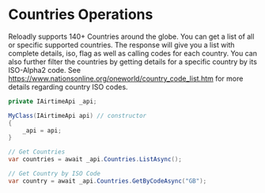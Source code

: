 # Countries Operations

Reloadly supports 140+ Countries around the globe. You can get a list of all or specific supported countries. The
response will give you a list with complete details, iso, flag as well as calling codes for each country. You can also
further filter the countries by getting details for a specific country by its ISO-Alpha2 code.
See https://www.nationsonline.org/oneworld/country_code_list.htm for more details regarding country ISO codes.

```csharp
private IAirtimeApi _api;

MyClass(IAirtimeApi api) // constructor
{
    _api = api;
}

// Get Countries
var countries = await _api.Countries.ListAsync();

// Get Country by ISO Code
var country = await _api.Countries.GetByCodeAsync("GB");
```
